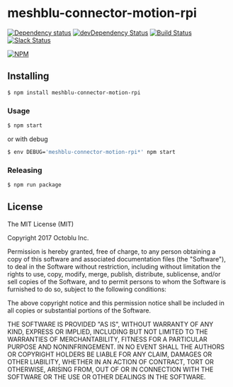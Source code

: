 # meshblu-connector-motion-rpi

[![Dependency status](http://img.shields.io/david/octoblu/meshblu-connector-motion-rpi.svg?style=flat)](https://david-dm.org/octoblu/meshblu-connector-motion-rpi)
[![devDependency Status](http://img.shields.io/david/dev/octoblu/meshblu-connector-motion-rpi.svg?style=flat)](https://david-dm.org/octoblu/meshblu-connector-motion-rpi#info=devDependencies)
[![Build Status](http://img.shields.io/travis/octoblu/meshblu-connector-motion-rpi.svg?style=flat&branch=master)](https://travis-ci.org/octoblu/meshblu-connector-motion-rpi)
[![Slack Status](http://community-slack.octoblu.com/badge.svg)](http://community-slack.octoblu.com)

[![NPM](https://nodei.co/npm/meshblu-connector-motion-rpi.svg?style=flat)](https://npmjs.org/package/meshblu-connector-motion-rpi)

## Installing

```bash
$ npm install meshblu-connector-motion-rpi
```

### Usage

```bash
$ npm start
```

or with debug

```bash
$ env DEBUG='meshblu-connector-motion-rpi*' npm start
```

### Releasing

```bash
$ npm run package
```

## License

The MIT License (MIT)

Copyright 2017 Octoblu Inc.

Permission is hereby granted, free of charge, to any person obtaining a copy
of this software and associated documentation files (the "Software"), to deal
in the Software without restriction, including without limitation the rights
to use, copy, modify, merge, publish, distribute, sublicense, and/or sell
copies of the Software, and to permit persons to whom the Software is
furnished to do so, subject to the following conditions:

The above copyright notice and this permission notice shall be included in
all copies or substantial portions of the Software.

THE SOFTWARE IS PROVIDED "AS IS", WITHOUT WARRANTY OF ANY KIND, EXPRESS OR
IMPLIED, INCLUDING BUT NOT LIMITED TO THE WARRANTIES OF MERCHANTABILITY,
FITNESS FOR A PARTICULAR PURPOSE AND NONINFRINGEMENT. IN NO EVENT SHALL THE
AUTHORS OR COPYRIGHT HOLDERS BE LIABLE FOR ANY CLAIM, DAMAGES OR OTHER
LIABILITY, WHETHER IN AN ACTION OF CONTRACT, TORT OR OTHERWISE, ARISING FROM,
OUT OF OR IN CONNECTION WITH THE SOFTWARE OR THE USE OR OTHER DEALINGS IN
THE SOFTWARE.

